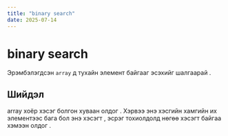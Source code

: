 ```yaml
---
title: "binary search"
date: 2025-07-14
---
```


# binary search

Эрэмбэлэгдсэн `array` д тухайн элемент байгааг эсэхийг шалгаарай .

## Шийдэл

array хоёр хэсэг болгон хуваан олдог . Хэрвээ энэ хэсгийн хамгийн их элементээс бага бол энэ хэсэгт , эсрэг тохиолдолд нөгөө хэсэгт байгаа хэмээн олдог .
